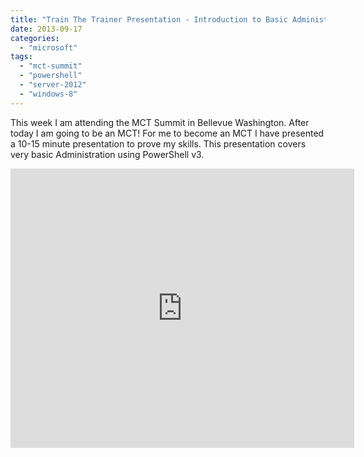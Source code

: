 ```yaml
---
title: "Train The Trainer Presentation - Introduction to Basic Administration with PowerShell v3"
date: 2013-09-17
categories: 
  - "microsoft"
tags: 
  - "mct-summit"
  - "powershell"
  - "server-2012"
  - "windows-8"
---
```


This week I am attending the MCT Summit in Bellevue Washington. After today I am going to be an MCT! For me to become an MCT I have presented a 10-15 minute presentation to prove my skills. This presentation covers very basic Administration using PowerShell v3.

<iframe width="550" height="447" src="https://skydrive.live.com/embed?cid=9CE6817C08D7DE07&amp;resid=9CE6817C08D7DE07%212933&amp;authkey=ANY2PGmEhfYV05A&amp;em=2" frameborder="0" scrolling="no"></iframe>
